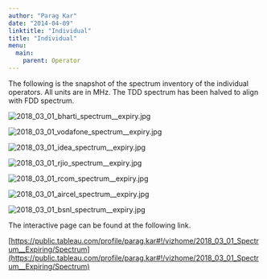 ```yaml
---
author: "Parag Kar"
date: "2014-04-09"
linktitle: "Individual"
title: "Individual"
menu:
  main:
    parent: Operator
---
```



The following is the snapshot of the spectrum inventory of the individual operators. All units are in MHz. The TDD spectrum has been halved to align with FDD spectrum.

![2018_03_01_bharti_spectrum__expiry.jpg](/images/Individual/2018_03_01_bharti_spectrum__expiry.jpg)

![2018_03_01_vodafone_spectrum__expiry.jpg](/images/Individual/2018_03_01_vodafone_spectrum__expiry.jpg)

![2018_03_01_idea_spectrum__expiry.jpg](/images/Individual/2018_03_01_idea_spectrum__expiry.jpg)

![2018_03_01_rjio_spectrum__expiry.jpg](/images/Individual/2018_03_01_rjio_spectrum__expiry.jpg)

![2018_03_01_rcom_spectrum__expiry.jpg](/images/Individual/2018_03_01_rcom_spectrum__expiry.jpg)

![2018_03_01_aircel_spectrum__expiry.jpg](/images/Individual/2018_03_01_aircel_spectrum__expiry.jpg)

![2018_03_01_bsnl_spectrum__expiry.jpg](/images/Individual/2018_03_01_bsnl_spectrum__expiry.jpg)

The interactive page can be found at the following link.

[https://public.tableau.com/profile/parag.kar#!/vizhome/2018_03_01_Spectrum__Expiring/Spectrum](https://public.tableau.com/profile/parag.kar#!/vizhome/2018_03_01_Spectrum__Expiring/Spectrum)

